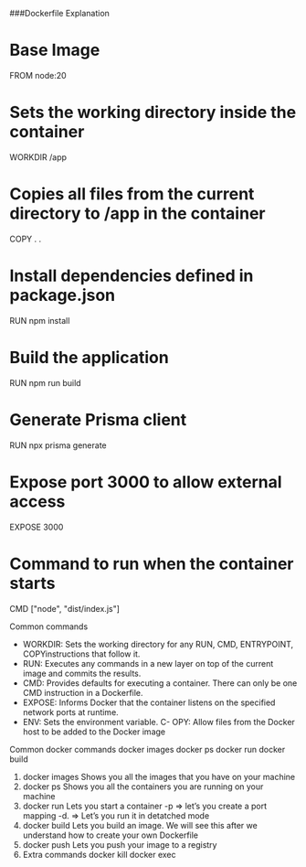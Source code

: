 ###Dockerfile Explanation

# Base Image

FROM node:20

# Sets the working directory inside the container

WORKDIR /app

# Copies all files from the current directory to /app in the container

COPY . .

# Install dependencies defined in package.json

RUN npm install

# Build the application

RUN npm run build

# Generate Prisma client

RUN npx prisma generate

# Expose port 3000 to allow external access

EXPOSE 3000

# Command to run when the container starts

CMD ["node", "dist/index.js"]

Common commands

- WORKDIR: Sets the working directory for any RUN, CMD, ENTRYPOINT, COPYinstructions that follow it.
- RUN: Executes any commands in a new layer on top of the current image and commits the results.
- CMD: Provides defaults for executing a container. There can only be one CMD instruction in a Dockerfile.
- EXPOSE: Informs Docker that the container listens on the specified network ports at runtime.
- ENV: Sets the environment variable.
  C- OPY: Allow files from the Docker host to be added to the Docker image

Common docker commands
docker images
docker ps
docker run
docker build

1. docker images
   Shows you all the images that you have on your machine
2. docker ps
   Shows you all the containers you are running on your machine
3. docker run
   Lets you start a container
   -p ⇒ let’s you create a port mapping
   -d. ⇒ Let’s you run it in detatched mode
4. docker build
   Lets you build an image. We will see this after we understand how to create your own Dockerfile
5. docker push
   Lets you push your image to a registry
6. Extra commands
   docker kill
   docker exec
